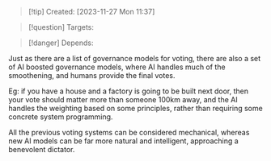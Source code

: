 
>[!tip] Created: [2023-11-27 Mon 11:37]

>[!question] Targets: 

>[!danger] Depends: 

Just as there are a list of governance models for voting, there are also a set of AI boosted governance models, where AI handles much of the smoothening, and humans provide the final votes.

Eg: if you have a house and a factory is going to be built next door, then your vote should matter more than someone 100km away, and the AI handles the weighting based on some principles, rather than requiring some concrete system programming.

All the previous voting systems can be considered mechanical, whereas new AI models can be far more natural and intelligent, approaching a benevolent dictator.

